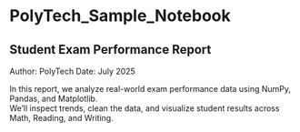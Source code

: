 # PolyTech_Sample_Notebook

## Student Exam Performance Report

Author: PolyTech
Date: July 2025  

In this report, we analyze real-world exam performance data using NumPy, Pandas, and Matplotlib.  
We’ll inspect trends, clean the data, and visualize student results across Math, Reading, and Writing.
